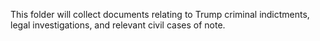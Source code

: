 This folder will collect documents relating to Trump criminal indictments, legal investigations, and relevant civil cases of note.
